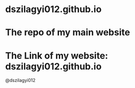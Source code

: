 # dszilagyi012.github.io
The repo of my main website
======
The Link of my website: dszilagyi012.github.io
======
@dszilagyi012

